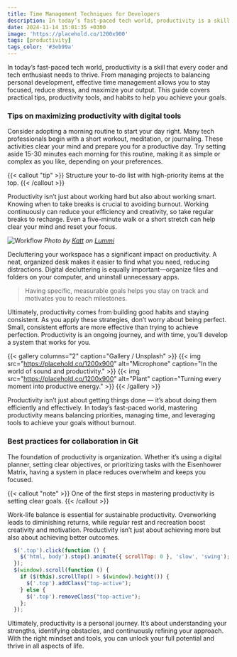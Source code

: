 ```yaml
---
title: Time Management Techniques for Developers
description: In today’s fast-paced tech world, productivity is a skill that every coder and tech enthusiast needs to thrive. From managing projects to balancing personal development, effective time management allows you to stay focused, reduce stress, and maximize your output.
date: 2024-11-14 15:01:35 +0300
image: 'https://placehold.co/1200x900'
tags: [productivity]
tags_color: '#3eb99a'
---
```


In today’s fast-paced tech world, productivity is a skill that every coder and tech enthusiast needs to thrive. From managing projects to balancing personal development, effective time management allows you to stay focused, reduce stress, and maximize your output. This guide covers practical tips, productivity tools, and habits to help you achieve your goals.

### Tips on maximizing productivity with digital tools

Consider adopting a morning routine to start your day right. Many tech professionals begin with a short workout, meditation, or journaling. These activities clear your mind and prepare you for a productive day. Try setting aside 15-30 minutes each morning for this routine, making it as simple or complex as you like, depending on your preferences.

{{< callout "tip" >}}
Structure your to-do list with high-priority items at the top.
{{< /callout >}}

Productivity isn’t just about working hard but also about working smart. Knowing when to take breaks is crucial to avoiding burnout. Working continuously can reduce your efficiency and creativity, so take regular breaks to recharge. Even a five-minute walk or a short stretch can help clear your mind and reset your focus.

![Workflow](https://placehold.co/1200x900)
*Photo by [Katt](https://placehold.co/1200x900) on [Lummi](https://placehold.co/1200x900)*

Decluttering your workspace has a significant impact on productivity. A neat, organized desk makes it easier to find what you need, reducing distractions. Digital decluttering is equally important—organize files and folders on your computer, and uninstall unnecessary apps.

> Having specific, measurable goals helps you stay on track and motivates you to reach milestones.

Ultimately, productivity comes from building good habits and staying consistent. As you apply these strategies, don’t worry about being perfect. Small, consistent efforts are more effective than trying to achieve perfection. Productivity is an ongoing journey, and with time, you’ll develop a system that works for you.

{{< gallery columns="2" caption="Gallery / Unsplash" >}}
  {{< img src="https://placehold.co/1200x900" alt="Microphone" caption="In the world of sound and productivity." >}}
  {{< img src="https://placehold.co/1200x900" alt="Plant" caption="Turning every moment into productive energy." >}}
{{< /gallery >}}

Productivity isn’t just about getting things done — it’s about doing them efficiently and effectively. In today’s fast-paced world, mastering productivity means balancing priorities, managing time, and leveraging tools to achieve your goals without burnout.

### Best practices for collaboration in Git

The foundation of productivity is organization. Whether it’s using a digital planner, setting clear objectives, or prioritizing tasks with the Eisenhower Matrix, having a system in place reduces overwhelm and keeps you focused.

{{< callout "note" >}}
One of the first steps in mastering productivity is setting clear goals.
{{< /callout >}}

Work-life balance is essential for sustainable productivity. Overworking leads to diminishing returns, while regular rest and recreation boost creativity and motivation. Productivity isn’t just about achieving more but also about achieving better outcomes.

```js
  $('.top').click(function () {
    $('html, body').stop().animate({ scrollTop: 0 }, 'slow', 'swing');
  });
  $(window).scroll(function () {
    if ($(this).scrollTop() > $(window).height()) {
      $('.top').addClass("top-active");
    } else {
      $('.top').removeClass("top-active");
    };
  });
```

Ultimately, productivity is a personal journey. It’s about understanding your strengths, identifying obstacles, and continuously refining your approach. With the right mindset and tools, you can unlock your full potential and thrive in all aspects of life.